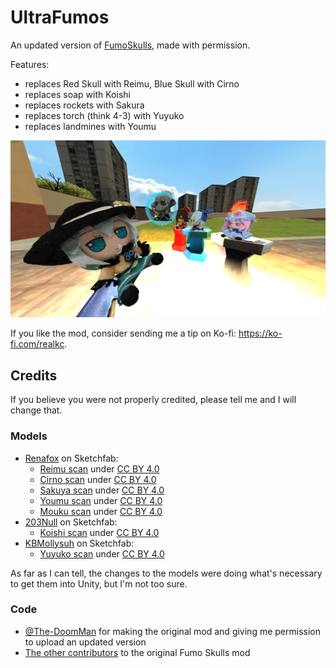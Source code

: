 # UltraFumos

An updated version of [FumoSkulls](https://thunderstore.io/c/ultrakill/p/Snorkelin_Tony/FumoSkulls/), made with permission.

Features:
* replaces Red Skull with Reimu, Blue Skull with Cirno
* replaces soap with Koishi
* replaces rockets with Sakura
* replaces torch (think 4-3) with Yuyuko
* replaces landmines with Youmu

![an image showing the various replacements](https://raw.githubusercontent.com/RealKC/UltraFumos/master/screenshot.png)

If you like the mod, consider sending me a tip on Ko-fi: https://ko-fi.com/realkc.

## Credits

If you believe you were not properly credited, please tell me and I will change that.

### Models

* [Renafox](https://sketchfab.com/kryik1023) on Sketchfab:
  * [Reimu scan](https://sketchfab.com/3d-models/project-reimu-fumo-3d-scan-c4723331d1a2400d942c00004d59e1cc) under [CC BY 4.0](https://creativecommons.org/licenses/by/4.0/)
  * [Cirno scan](https://sketchfab.com/3d-models/project-cirno-fumo-3d-scan-efd2a7f4dbf048c1a18438db7f86c4b9) under [CC BY 4.0](https://creativecommons.org/licenses/by/4.0/)
  * [Sakuya scan](https://sketchfab.com/3d-models/project-inu-sakuya-doll-3d-scan-7a573802931f485db8118a9d64f26362) under [CC BY 4.0](https://creativecommons.org/licenses/by/4.0/)
  * [Youmu scan](https://sketchfab.com/3d-models/project-v2-youmu-konpaku-fumo-3d-scan-0031ed6284ac4310952095302aad77c2) under [CC BY 4.0](https://creativecommons.org/licenses/by/4.0/)
  * [Mouku scan](https://sketchfab.com/3d-models/project-mokou-fujiwara-fumo-3d-scan-f58946a7b7304ef099c0275b1ac3ef18) under [CC BY 4.0](https://creativecommons.org/licenses/by/4.0/)
* [203Null](https://sketchfab.com/203Null) on Sketchfab:
  * [Koishi scan](https://sketchfab.com/3d-models/project-koishi-komeiji-fumo-37a56b489b5c4440bbabb7b7777036f6) under [CC BY 4.0](https://creativecommons.org/licenses/by/4.0/)
* [KBMollysuh](https://sketchfab.com/kbmollysuh) on Sketchfab:
  * [Yuyuko scan](https://sketchfab.com/3d-models/project-yuyuko-fumo-3d-reconstruction-c53f91a1a962444fb1568f494dbc13eb) under [CC BY 4.0](https://creativecommons.org/licenses/by/4.0/)

As far as I can tell, the changes to the models were doing what's necessary to get them into Unity, but I'm not too sure.

### Code
* [@The-DoomMan](https://github.com/The-DoomMan) for making the original mod and giving me permission to upload an updated version
* [The other contributors](https://github.com/The-DoomMan/FumoSkulls/graphs/contributors) to the original Fumo Skulls mod
